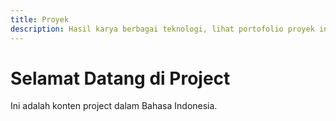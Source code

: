 ```yaml
---
title: Proyek
description: Hasil karya berbagai teknologi, lihat portofolio proyek inovatif saya.
---
```


# Selamat Datang di Project

Ini adalah konten project dalam Bahasa Indonesia.
